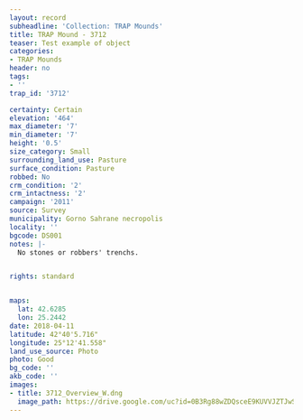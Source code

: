 ```yaml
---
layout: record
subheadline: 'Collection: TRAP Mounds'
title: TRAP Mound - 3712
teaser: Test example of object
categories:
- TRAP Mounds
header: no
tags:
- ''
trap_id: '3712'

certainty: Certain
elevation: '464'
max_diameter: '7'
min_diameter: '7'
height: '0.5'
size_category: Small
surrounding_land_use: Pasture
surface_condition: Pasture
robbed: No
crm_condition: '2'
crm_intactness: '2'
campaign: '2011'
source: Survey
municipality: Gorno Sahrane necropolis
locality: ''
bgcode: DS001
notes: |-
  No stones or robbers' trenchs.


rights: standard


maps:
  lat: 42.6285
  lon: 25.2442
date: 2018-04-11
latitude: 42°40'5.716"
longitude: 25°12'41.558"
land_use_source: Photo
photo: Good
bg_code: ''
akb_code: ''
images:
- title: 3712_Overview_W.dng
  image_path: https://drive.google.com/uc?id=0B3Rg88wZDQsceE9KUVVJZTJwSTg
---
```


